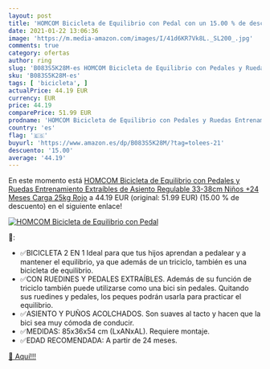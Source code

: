 ```yaml
---
layout: post
title: 'HOMCOM Bicicleta de Equilibrio con Pedal con un 15.00 % de descuento'
date: 2021-01-22 13:06:36
image: 'https://m.media-amazon.com/images/I/41d6KR7Vk8L._SL200_.jpg'
comments: true
category: ofertas
author: ring
slug: 'B083S5K28M-es HOMCOM Bicicleta de Equilibrio con Pedales y Ruedas...'
sku: 'B083S5K28M-es'
tags: [ 'bicicleta', ]
actualPrice: 44.19 EUR
currency: EUR
price: 44.19
comparePrice: 51.99 EUR
prodname: 'HOMCOM Bicicleta de Equilibrio con Pedales y Ruedas Entrenamiento Extraíbles de Asiento Regulable 33-38cm Niños +24 Meses Carga 25kg Rojo'
country: 'es'
flag: '🇪🇸'
buyurl: 'https://www.amazon.es/dp/B083S5K28M/?tag=tolees-21'
descuento: '15.00'
average: '44.19'
---
```


En este momento está [HOMCOM Bicicleta de Equilibrio con Pedales y Ruedas Entrenamiento Extraíbles de Asiento Regulable 33-38cm Niños +24 Meses Carga 25kg Rojo](https://www.amazon.es/dp/B083S5K28M/?tag=tolees-21) a 44.19 EUR (original: 51.99 EUR) (15.00 %  de descuento) en el siguiente enlace!

[![HOMCOM Bicicleta de Equilibrio con Pedal](https://m.media-amazon.com/images/I/41d6KR7Vk8L._SL200_.jpg)](https://www.amazon.es/dp/B083S5K28M/?tag=tolees-21)

🔎:

- ✅BICICLETA 2 EN 1 Ideal para que tus hijos aprendan a pedalear y a mantener el equilibrio, ya que además de un triciclo, también es una bicicleta de equilibrio.
- ✅CON RUEDINES Y PEDALES EXTRAÍBLES. Además de su función de triciclo también puede utilizarse como una bici sin pedales. Quitando sus ruedines y pedales, los peques podrán usarla para practicar el equilibrio.
- ✅ASIENTO Y PUÑOS ACOLCHADOS. Son suaves al tacto y hacen que la bici sea muy cómoda de conducir.
- ✅MEDIDAS: 85x36x54 cm (LxANxAL). Requiere montaje.
- ✅EDAD RECOMENDADA: A partir de 24 meses.

[🛒 Aquí!!!](https://www.amazon.es/dp/B083S5K28M/?tag=tolees-21)
